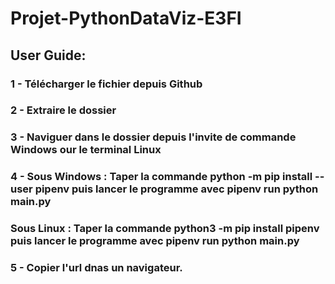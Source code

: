 # Projet-PythonDataViz-E3FI

## User Guide:

### 1 - Télécharger le fichier depuis Github
### 2 - Extraire le dossier
### 3 - Naviguer dans le dossier depuis l'invite de commande Windows our le terminal Linux
### 4 - Sous Windows : Taper la commande python -m pip install --user pipenv puis lancer le programme avec pipenv run python main.py
###    Sous Linux : Taper la commande python3 -m pip install pipenv puis lancer le programme avec pipenv run python main.py
### 5 - Copier l'url dnas un navigateur.
